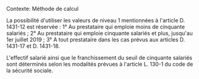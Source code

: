 Contexte: Méthode de calcul

La possibilité d'utiliser les valeurs de niveau 1 mentionnées à l'article D. 1431-12 est réservée : 1° Au prestataire qui emploie moins de cinquante salariés ; 2° Au prestataire qui emploie cinquante salariés et plus, jusqu'au 1er juillet 2019 ; 3° A tout prestataire dans les cas prévus aux articles D. 1431-17 et D. 1431-18.

L'effectif salarié ainsi que le franchissement du seuil de cinquante salariés sont déterminés selon les modalités prévues à l'article L. 130-1 du code de la sécurité sociale.